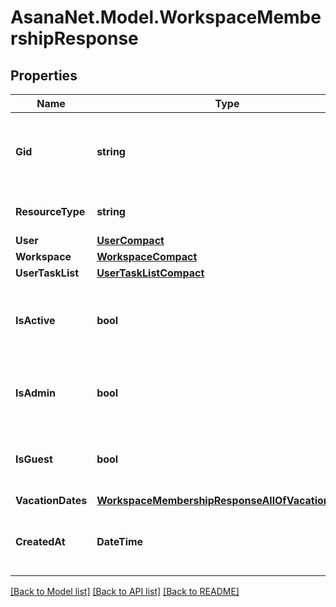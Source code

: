 # AsanaNet.Model.WorkspaceMembershipResponse

## Properties

Name | Type | Description | Notes
------------ | ------------- | ------------- | -------------
**Gid** | **string** | Globally unique identifier of the resource, as a string. | [optional] [readonly] 
**ResourceType** | **string** | The base type of this resource. | [optional] [readonly] 
**User** | [**UserCompact**](UserCompact.md) |  | [optional] 
**Workspace** | [**WorkspaceCompact**](WorkspaceCompact.md) |  | [optional] 
**UserTaskList** | [**UserTaskListCompact**](UserTaskListCompact.md) |  | [optional] 
**IsActive** | **bool** | Reflects if this user still a member of the workspace. | [optional] [readonly] 
**IsAdmin** | **bool** | Reflects if this user is an admin of the workspace. | [optional] [readonly] 
**IsGuest** | **bool** | Reflects if this user is a guest of the workspace. | [optional] [readonly] 
**VacationDates** | [**WorkspaceMembershipResponseAllOfVacationDates**](WorkspaceMembershipResponseAllOfVacationDates.md) |  | [optional] 
**CreatedAt** | **DateTime** | The time at which this resource was created. | [optional] [readonly] 

[[Back to Model list]](../README.md#documentation-for-models) [[Back to API list]](../README.md#documentation-for-api-endpoints) [[Back to README]](../README.md)

